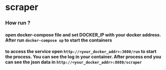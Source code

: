 # scraper

### How run ?
#### open docker-compose file and set DOCKER_IP with your docker address. After run `docker-compose up` to start the containers

#### to access the service open `http://<your_docker_addr>:3000/run` to start the process. You can see the log in your container. After process end you can see the json data in `http://<your_docker_addr>:8080/scraper`  

